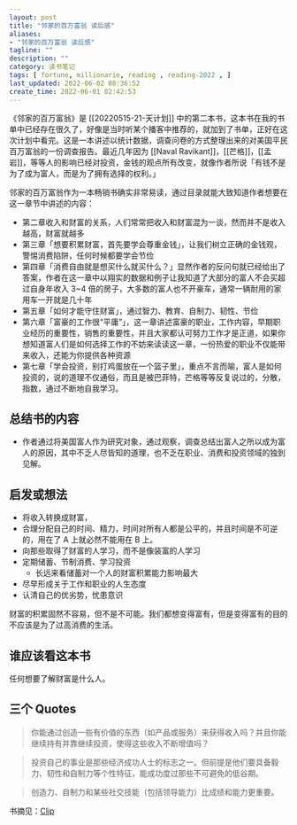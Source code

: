 ```yaml
---
layout: post
title: "邻家的百万富翁 读后感"
aliases:
- "邻家的百万富翁 读后感"
tagline: ""
description: ""
category: 读书笔记
tags: [ fortune, millionarie, reading , reading-2022 , ]
last_updated: 2022-06-02 08:36:52
create_time: 2022-06-01 02:42:53
---
```


《邻家的百万富翁》是 [[20220515-21-天计划]] 中的第二本书，这本书在我的书单中已经存在很久了，好像是当时听某个播客中推荐的，就加到了书单，正好在这次计划中看完。这是一本讲述以统计数据，调查问卷的方式整理出来的对美国平民百万富翁的一份调查报告。最近几年因为 [[Naval Ravikant]]，[[芒格]]，[[孟岩]]，等等人的影响已经对投资，金钱的观点所有改变，就像作者所说「有钱不是为了成为富人，而是为了拥有选择的权利。」

邻家的百万富翁作为一本畅销书确实非常易读，通过目录就能大致知道作者想要在这一章节中讲述的内容：

- 第二章收入和财富的关系，人们常常把收入和财富混为一谈，然而并不是收入越高，财富就越多
- 第三章「想要积累财富，首先要学会尊重金钱」，让我们树立正确的金钱观，警惕消费陷阱，任何时候都要学会节俭
- 第四章「消费自由就是想买什么就买什么？」显然作者的反问句就已经给出了答案，作者在这一章中以翔实的数据和例子让我知道了大部分的富人不会买超过自身年收入 3~4 倍的房子，大多数的富人也不开豪车，通常一辆耐用的家用车一开就是几十年
- 第五章「如何才能守住财富」，通过智力、教育、自制力、韧性、节俭
- 第六章「富豪的工作很“平庸”」，这一章讲述富豪的职业，工作内容，早期职业经历的重要性，销售的重要性，并且大家都认可努力工作才是正道，如果你想知道富人们是如何选择工作的不妨来读读这一章，一份热爱的职业不仅能带来收入，还能为你提供各种资源
- 第七章「学会投资，别打鸡蛋放在一个篮子里」，重点不言而喻，富人是如何投资的，说的道理不仅通俗，而且是被巴菲特，芒格等等反复说过的，分散，指数，通过不断地自我学习。

## 总结书的内容

- 作者通过将美国富人作为研究对象，通过观察，调查总结出富人之所以成为富人的原因，其中不乏人尽皆知的道理，也不乏在职业、消费和投资领域的独到见解。

## 启发或想法

- 将收入转换成财富，
- 合理分配自己的时间、精力，时间对所有人都是公平的，并且时间是不可逆的，用在了 A 上就必然不能用在 B 上。
- 向那些取得了财富的人学习，而不是像装富的人学习
- 定期储蓄、节制消费、学习投资
    - 长远来看储蓄对一个人的财富积累能力影响最大
- 尽早形成关于工作和职业的人生态度
- 认清自己的优劣势，忧患意识

财富的积累固然不容易，但不是不可能。我们都想变得富有，但是变得富有的目的不应该是为了过高消费的生活。

## 谁应该看这本书
任何想要了解财富是什么人。

## 三个 Quotes

> 你能通过创造一些有价值的东西（如产品或服务）来获得收入吗？并且你能继续持有并靠继续投资，使得这些收入不断增值吗？

> 投资自己的事业是那些经济成功人士的标志之一。但前提是他们要具备毅力、韧性和自制力等个性特征，能成功度过那些不可避免的低谷期。

> 创造力、自制力和某些社交技能（包括领导能力）比成绩和能力更重要。


书摘见：[Clip](https://clip.einverne.info/kindle/%E8%B4%A2%E5%AF%8C%E8%87%AA%E7%94%B1%E3%80%90%E6%A8%8A%E7%99%BB%E8%AF%BB%E4%B9%A6%E9%87%8D%E6%8E%A8%E3%80%8A%E5%AF%8C%E7%88%B8%E7%88%B8%E7%A9%B7%E7%88%B8%E7%88%B8%E3%80%8B%E4%BD%9C%E8%80%85%E5%8A%9B%E8%8D%90%E3%80%8A%E9%82%BB%E5%AE%B6%E7%9A%84%E7%99%BE%E4%B8%87%E5%AF%8C%E7%BF%81%E3%80%8B%E5%8D%87%E7%BA%A7%E7%89%88%EF%BC%8C%E5%85%A8%E7%90%83%E9%94%80%E9%87%8F.html)